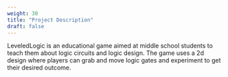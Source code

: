 ```yaml
---
weight: 30
title: "Project Description"
draft: false
---
```


LeveledLogic is an educational game aimed at middle school students to teach them about logic circuits and logic design.
The game uses a 2d design where players can grab and move logic gates and experiment to get their desired outcome.